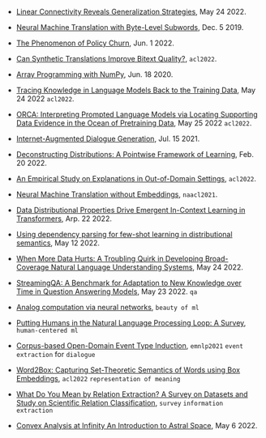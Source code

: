
- [Linear Connectivity Reveals Generalization Strategies](https://arxiv.org/pdf/2205.12411.pdf), May 24 2022.
- [Neural Machine Translation with Byte-Level Subwords](https://arxiv.org/pdf/1909.03341.pdf), Dec. 5 2019.
- [The Phenomenon of Policy Churn](https://arxiv.org/pdf/2206.00730.pdf), Jun. 1 2022.
- [Can Synthetic Translations Improve Bitext Quality?](https://aclanthology.org/2022.acl-long.326.pdf), `acl2022`.
- [Array Programming with NumPy](https://arxiv.org/pdf/2006.10256.pdf), Jun. 18 2020.
- [Tracing Knowledge in Language Models Back to the Training Data](https://arxiv.org/pdf/2205.11482.pdf), May 24 2022 `acl2022`.
- [ORCA: Interpreting Prompted Language Models via Locating Supporting Data Evidence in the Ocean of Pretraining Data](https://arxiv.org/pdf/2205.12600.pdf), May 25 2022 `acl2022`.

- [Internet-Augmented Dialogue Generation](https://arxiv.org/pdf/2107.07566.pdf), Jul. 15 2021.
- [Deconstructing Distributions: A Pointwise Framework of Learning](https://arxiv.org/pdf/2202.09931.pdf), Feb. 20 2022.
- [An Empirical Study on Explanations in Out-of-Domain Settings](https://aclanthology.org/2022.acl-long.477.pdf), `acl2022`.
- [Neural Machine Translation without Embeddings](https://aclanthology.org/2021.naacl-main.17.pdf), `naacl2021`.
- [Data Distributional Properties Drive Emergent In-Context Learning in Transformers](https://arxiv.org/abs/2205.05055), Arp. 22 2022.
- [Using dependency parsing for few-shot learning in distributional semantics](https://arxiv.org/pdf/2205.06168.pdf), May 12 2022.
- [When More Data Hurts: A Troubling Quirk in Developing Broad-Coverage Natural Language Understanding Systems](https://arxiv.org/pdf/2205.12228.pdf), May 24 2022.
- [StreamingQA: A Benchmark for Adaptation to New Knowledge over Time in Question Answering Models](https://arxiv.org/pdf/2205.11388.pdf), May 23 2022. `qa`

- [Analog computation via neural networks](http://www.sontaglab.org/FTPDIR/siegelmann_sontag_tcs1994.pdf), `beauty of ml`
- [Putting Humans in the Natural Language Processing Loop: A Survey](https://aclanthology.org/2021.hcinlp-1.8.pdf), `human-centered ml`


- [Corpus-based Open-Domain Event Type Induction](https://arxiv.org/pdf/2109.03322.pdf), `emnlp2021` `event extraction` for `dialogue`
- [Word2Box: Capturing Set-Theoretic Semantics of Words using Box Embeddings](https://aclanthology.org/2022.acl-long.161.pdf), `acl2022` `representation of meaning`
- [What Do You Mean by Relation Extraction? A Survey on Datasets and Study on Scientific Relation Classification](https://aclanthology.org/2022.acl-srw.7.pdf), `survey` `information extraction`

- [Convex Analysis at Infinity An Introduction to Astral Space](https://arxiv.org/pdf/2205.03260.pdf), May 6 2022.
